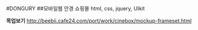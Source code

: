 #DONGURY
##모바일웹 안경 쇼핑몰
html, css, jquery, UIkit

**목업보기**
http://beebii.cafe24.com/port/work/cinebox/mockup-frameset.html
